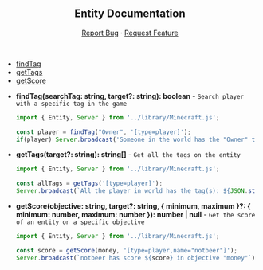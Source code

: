 <br />
<h2 align="center">Entity Documentation</h2>
<p align="center">
    <a href="https://github.com/notbeer/MCBE-GameTest-FrameWork/issues">Report Bug</a>
    ·
    <a href="https://github.com/notbeer/MCBE-GameTest-FrameWork/issues">Request Feature</a>
</p>
<br />
<ul>
    <li><a href="#findTag">findTag</a></li>
    <li><a href="#getTags">getTags</a></li>
    <li><a href="#getScore">getScore</a></li>
</ul>

<div id="findTag">

- **findTag(searchTag: string, target?: string): boolean** - `Search player with a specific tag in the game`
    ```javascript
    import { Entity, Server } from '../library/Minecraft.js';
    
    const player = findTag("Owner", '[type=player]');
    if(player) Server.broadcast('Someone in the world has the "Owner" tag!')
    ```
</div>

<div id="getTags">

- **getTags(target?: string): string[]** - `Get all the tags on the entity`
    ```javascript
    import { Entity, Server } from '../library/Minecraft.js';
    
    const allTags = getTags('[type=player]');
    Server.broadcast(`All the player in world has the tag(s): ${JSON.stringify(allTags)}`)
    ```
</div>

<div id="getScore">

- **getScore(objective: string, target?: string, { minimum, maximum }?: { minimum: number, maximum: number }): number | null** - `Get the score of an entity on a specific objective`
    ```javascript
    import { Entity, Server } from '../library/Minecraft.js';
    
    const score = getScore(money, '[type=player,name="notbeer"]');
    Server.broadcast(`notbeer has score ${score} in objective "money"`);
    ```
</div>